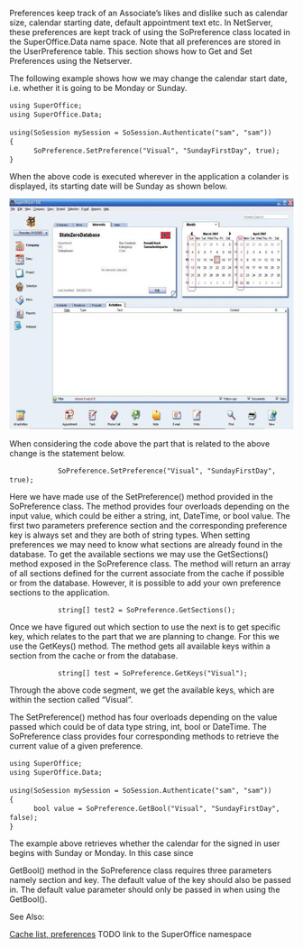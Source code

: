 <properties date="2016-05-11"
SortOrder="3"
/>

Preferences keep track of an Associate’s likes and dislike such as calendar size, calendar starting date, default appointment text etc. In NetServer, these preferences are kept track of using the SoPreference class located in the SuperOffice.Data name space. Note that all preferences are stored in the UserPreference table. This section shows how to Get and Set Preferences using the Netserver.

The following example shows how we may change the calendar start date, i.e. whether it is going to be Monday or Sunday.

```
using SuperOffice;
using SuperOffice.Data;
 
using(SoSession mySession = SoSession.Authenticate("sam", "sam"))
{
      SoPreference.SetPreference("Visual", "SundayFirstDay", true);
}
```

 

When the above code is executed wherever in the application a colander is displayed, its starting date will be Sunday as shown below.

 <img src="Get%20Set%20Preferences_files/image001.jpg" width="605" height="409" /> 

When considering the code above the part that is related to the above change is the statement below.

```
            SoPreference.SetPreference("Visual", "SundayFirstDay",
true);
```

 

Here we have made use of the SetPreference() method provided in the SoPreference class. The method provides four overloads depending on the input value, which could be either a string, int, DateTime, or bool value. The first two parameters preference section and the corresponding preference key is always set and they are both of string types. When setting preferences we may need to know what sections are already found in the database. To get the available sections we may use the GetSections() method exposed in the SoPreference class. The method will return an array of all sections defined for the current associate from the cache if possible or from the database. However, it is possible to add your own preference sections to the application.

```
            string[] test2 = SoPreference.GetSections();
```

 

Once we have figured out which section to use the next is to get specific key, which relates to the part that we are planning to change. For this we use the GetKeys() method. The method gets all available keys within a section from the cache or from the database.

```
            string[] test = SoPreference.GetKeys("Visual");
```

 

Through the above code segment, we get the available keys, which are within the section called “Visual”.

The SetPreference() method has four overloads depending on the value passed which could be of data type string, int, bool or DateTime. The SoPreference class provides four corresponding methods to retrieve the current value of a given preference.

```
using SuperOffice;
using SuperOffice.Data;
 
using(SoSession mySession = SoSession.Authenticate("sam", "sam"))
{
      bool value = SoPreference.GetBool("Visual", "SundayFirstDay",
false);
}
```

 

The example above retrieves whether the calendar for the signed in user begins with Sunday or Monday. In this case since

GetBool() method in the SoPreference class requires three parameters namely section and key. The default value of the key should also be passed in. The default value parameter should only be passed in when using the GetBool().

See Also:

[Cache list, preferences](../../Developer's%20Guide/Caching%20Lists,%20Preferences/Caching%20Lists,%20Preferences.md)
TODO link to the SuperOffice namespace
